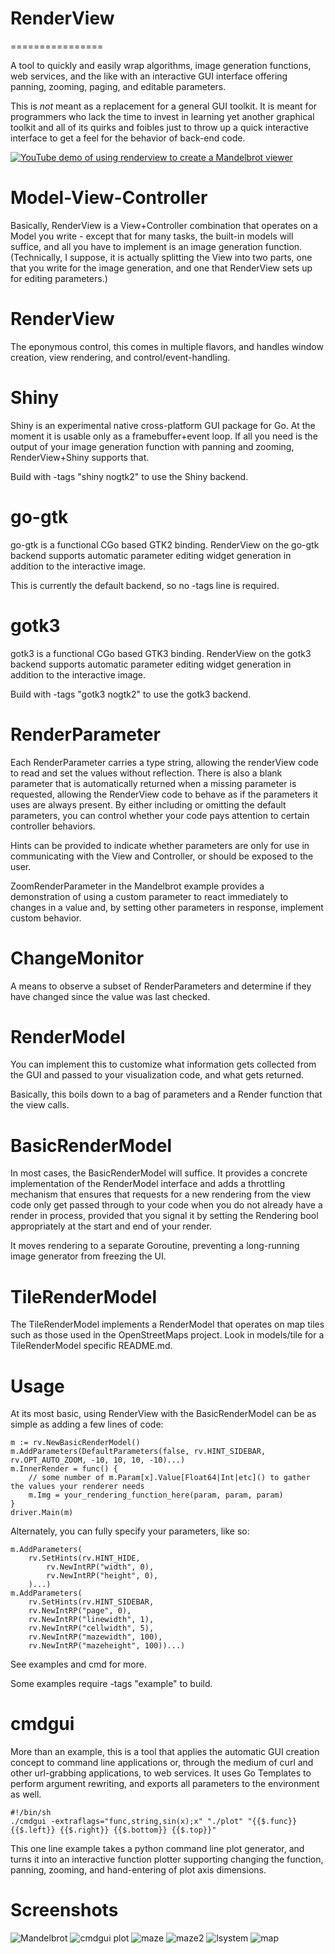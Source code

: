 #  RenderView  #
================

A tool to quickly and easily wrap algorithms, image generation functions, web services, and the like with an interactive GUI interface offering panning, zooming, paging, and editable parameters.

This is *not* meant as a replacement for a general GUI toolkit. It is meant for programmers who lack the time to invest in learning yet another graphical toolkit and all of its quirks and foibles just to throw up a quick interactive interface to get a feel for the behavior of back-end code.

[![YouTube demo of using renderview to create a Mandelbrot viewer](http://img.youtube.com/vi/vG05T5LE9ZY/0.jpg)](http://www.youtube.com/watch?v=vG05T5LE9ZY "RenderView for Go Mandelbrot demo")

# Model-View-Controller #

Basically, RenderView is a View+Controller combination that operates on a Model you write - except that for many tasks, the built-in models will suffice, and all you have to implement is an image generation function. (Technically, I suppose, it is actually splitting the View into two parts, one that you write for the image generation, and one that RenderView sets up for editing parameters.)

# RenderView #

The eponymous control, this comes in multiple flavors, and handles window creation, view rendering, and control/event-handling.

# Shiny #

Shiny is an experimental native cross-platform GUI package for Go. At the moment it is usable only as a framebuffer+event loop. If all you need is the output of your image generation function with panning and zooming, RenderView+Shiny supports that.

Build with -tags "shiny nogtk2" to use the Shiny backend.

# go-gtk #

go-gtk is a functional CGo based GTK2 binding. RenderView on the go-gtk backend supports automatic parameter editing widget generation in addition to the interactive image.

This is currently the default backend, so no -tags line is required.

# gotk3 #

gotk3 is a functional CGo based GTK3 binding. RenderView on the gotk3 backend supports automatic parameter editing widget generation in addition to the interactive image.

Build with -tags "gotk3 nogtk2" to use the gotk3 backend.

# RenderParameter #

Each RenderParameter carries a type string, allowing the renderView code to read and set the values without reflection. There is also a blank parameter that is automatically returned when a missing parameter is requested, allowing the RenderView code to behave as if the parameters it uses are always present. By either including or omitting the default parameters, you can control whether your code pays attention to certain controller behaviors.

Hints can be provided to indicate whether parameters are only for use in communicating with the View and Controller, or should be exposed to the user.

ZoomRenderParameter in the Mandelbrot example provides a demonstration of using a custom parameter to react immediately to changes in a value and, by setting other parameters in response, implement custom behavior.

# ChangeMonitor #

A means to observe a subset of RenderParameters and determine if they have changed since the value was last checked.

# RenderModel #

You can implement this to customize what information gets collected from the GUI and passed to your visualization code, and what gets returned.

Basically, this boils down to a bag of parameters and a Render function that the view calls.

# BasicRenderModel #

In most cases, the BasicRenderModel will suffice. It provides a concrete implementation of the RenderModel interface and adds a throttling mechanism that ensures that requests for a new rendering from the view code only get passed through to your code when you do not already have a render in process, provided that you signal it by setting the Rendering bool appropriately at the start and end of your render.

It moves rendering to a separate Goroutine, preventing a long-running image generator from freezing the UI.

# TileRenderModel #

The TileRenderModel implements a RenderModel that operates on map tiles such as those used in the OpenStreetMaps project. Look in models/tile for a TileRenderModel specific README.md.

# Usage #

At its most basic, using RenderView with the BasicRenderModel can be as simple as adding a few lines of code:

    m := rv.NewBasicRenderModel()
    m.AddParameters(DefaultParameters(false, rv.HINT_SIDEBAR, rv.OPT_AUTO_ZOOM, -10, 10, 10, -10)...)
    m.InnerRender = func() {
    	// some number of m.Param[x].Value[Float64|Int|etc]() to gather the values your renderer needs
    	m.Img = your_rendering_function_here(param, param, param)
    }
    driver.Main(m)

Alternately, you can fully specify your parameters, like so:

  	m.AddParameters(
  		rv.SetHints(rv.HINT_HIDE,
  			rv.NewIntRP("width", 0),
  			rv.NewIntRP("height", 0),
  		)...)
  	m.AddParameters(
  		rv.SetHints(rv.HINT_SIDEBAR,
  		rv.NewIntRP("page", 0),
  		rv.NewIntRP("linewidth", 1),
  		rv.NewIntRP("cellwidth", 5),
  		rv.NewIntRP("mazewidth", 100),
  		rv.NewIntRP("mazeheight", 100))...)

See examples and cmd for more.

Some examples require -tags "example" to build.

# cmdgui #

More than an example, this is a tool that applies the automatic GUI creation concept to command line applications or, through the medium of curl and other url-grabbing applications, to web services. It uses Go Templates to perform argument rewriting, and exports all parameters to the environment as well.

    #!/bin/sh
    ./cmdgui -extraflags="func,string,sin(x);x" "./plot" "{{$.func}} {{$.left}} {{$.right}} {{$.bottom}} {{$.top}}"

This one line example takes a python command line plot generator, and turns it into an interactive function plotter supporting changing the function, panning, zooming, and hand-entering of plot axis dimensions.

# Screenshots #

![Mandelbrot](http://i.imgur.com/11H40dZ.png)
![cmdgui plot](http://i.imgur.com/VQSrwRv.png)
![maze](http://i.imgur.com/XG75kpZ.png)
![maze2](http://i.imgur.com/qCrmmUe.png)
![lsystem](http://i.imgur.com/kOvCrCR.png)
![map](http://i.imgur.com/MIwJRa5.png)

